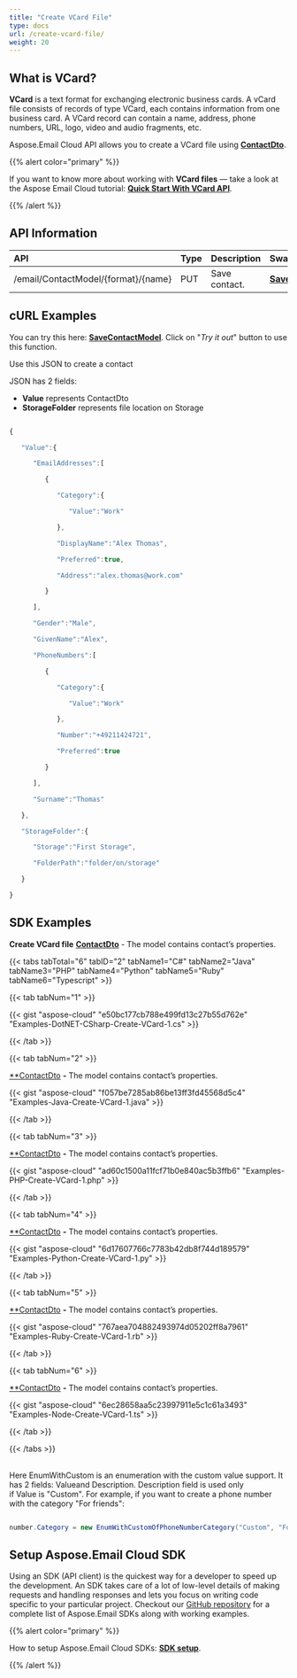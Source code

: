 ```yaml
---
title: "Create VCard File"
type: docs
url: /create-vcard-file/
weight: 20
---
```




## **What is VCard?**
**VCard** is a text format for exchanging electronic business cards. A vCard file consists of records of type VCard, each contains information from one business card. A VCard record can contain a name, address, phone numbers, URL, logo, video and audio fragments, etc.


Aspose.Email Cloud API allows you to create a VCard file using [**ContactDto**](https://github.com/aspose-email-cloud/aspose-email-cloud-dotnet/blob/master/docs/ContactDto.md).



{{% alert color="primary" %}} 

If you want to know more about working with **VCard files** — take a look at the Aspose Email Cloud tutorial: [**Quick Start With VCard API**](/quick-start-with-vcard-api/).

{{% /alert %}} 
## **API Information**

|**API**|**Type**|**Description**|**Swagger Link**|
| :- | :- | :- | :- |
|/email/ContactModel/{format}/{name}|PUT|Save contact.|[**SaveContactModel**](https://apireference.aspose.cloud/email/#/ContactModel/SaveContactModel)|
## **cURL Examples**
You can try this here: [**SaveContactModel**](https://apireference.aspose.cloud/email/#/ContactModel/SaveContactModel). Click on "*Try it out*" button to use this function. 



Use this JSON to create a contact

JSON has 2 fields:

- **Value** represents ContactDto
- **StorageFolder** represents file location on Storage

```javascript

{

   "Value":{

      "EmailAddresses":[

         {

            "Category":{

               "Value":"Work"

            },

            "DisplayName":"Alex Thomas",

            "Preferred":true,

            "Address":"alex.thomas@work.com"

         }

      ],

      "Gender":"Male",

      "GivenName":"Alex",

      "PhoneNumbers":[

         {

            "Category":{

               "Value":"Work"

            },

            "Number":"+49211424721",

            "Preferred":true

         }

      ],

      "Surname":"Thomas"

   },

   "StorageFolder":{

      "Storage":"First Storage",

      "FolderPath":"folder/on/storage"

   }

}

```


## **SDK Examples**
**Create VCard file**
[**ContactDto**](https://github.com/aspose-email-cloud/aspose-email-cloud-dotnet/blob/master/docs/ContactDto.md) - The model contains contact’s properties.

{{< tabs tabTotal="6" tabID="2" tabName1="C#" tabName2="Java" tabName3="PHP" tabName4="Python" tabName5="Ruby" tabName6="Typescript" >}}

{{< tab tabNum="1" >}}

{{< gist "aspose-cloud" "e50bc177cb788e499fd13c27b55d762e" "Examples-DotNET-CSharp-Create-VCard-1.cs" >}}

{{< /tab >}}

{{< tab tabNum="2" >}}

[**ContactDto](https://github.com/aspose-email-cloud/aspose-email-cloud-java/blob/37ee732853b3f483c1af14402662fe790ad5aaf9/docs/ContactDto.md) **-** The model contains contact’s properties.

{{< gist "aspose-cloud" "f057be7285ab86be13ff3fd45568d5c4" "Examples-Java-Create-VCard-1.java" >}}

{{< /tab >}}

{{< tab tabNum="3" >}}



[**ContactDto](https://github.com/aspose-email-cloud/aspose-email-cloud-php/blob/3a5c2c35a31629493aa484b65870622165570db8/doc/ContactDto.md) **-** The model contains contact’s properties.

{{< gist "aspose-cloud" "ad60c1500a11fcf71b0e840ac5b3ffb6" "Examples-PHP-Create-VCard-1.php" >}}

{{< /tab >}}

{{< tab tabNum="4" >}}

[**ContactDto](https://github.com/aspose-email-cloud/aspose-email-cloud-python/blob/22a14eb5f9ca38fcf2e79193a2890d3018fbaf84/sdk/docs/ContactDto.md) **-** The model contains contact’s properties.

{{< gist "aspose-cloud" "6d17607766c7783b42db8f744d189579" "Examples-Python-Create-VCard-1.py" >}}

{{< /tab >}}

{{< tab tabNum="5" >}}



[**ContactDto](https://github.com/aspose-email-cloud/aspose-email-cloud-ruby/blob/f3225bb43730f601716d5aa26c0f5e1734a64833/docs/ContactDto.md) **-** The model contains contact’s properties.

{{< gist "aspose-cloud" "767aea704882493974d05202ff8a7961" "Examples-Ruby-Create-VCard-1.rb" >}}

{{< /tab >}}

{{< tab tabNum="6" >}}

[**ContactDto](https://github.com/aspose-email-cloud/aspose-email-cloud-node/blob/0d0ec4f4a9ca1beb87e3c194f1ac69630d5205fe/doc/ContactDto.md) **-** The model contains contact’s properties.

{{< gist "aspose-cloud" "6ec28658aa5c23997911e5c1c61a3493" "Examples-Node-Create-VCard-1.ts" >}}

{{< /tab >}}

{{< /tabs >}}

\
Here EnumWithCustom is an enumeration with the custom value support. It has 2 fields: Valueand Description. Description field is used only if Value is "Custom". For example, if you want to create a phone number with the category "For friends":

```csharp

number.Category = new EnumWithCustomOfPhoneNumberCategory("Custom", "For friends")

```


## **Setup Aspose.Email Cloud SDK**
Using an SDK (API client) is the quickest way for a developer to speed up the development. An SDK takes care of a lot of low-level details of making requests and handling responses and lets you focus on writing code specific to your particular project. Checkout our [GitHub repository](https://github.com/aspose-email-cloud) for a complete list of Aspose.Email SDKs along with working examples.

{{% alert color="primary" %}} 

How to setup Aspose.Email Cloud SDKs: [**SDK setup**](/sdk-setup/).

{{% /alert %}}
